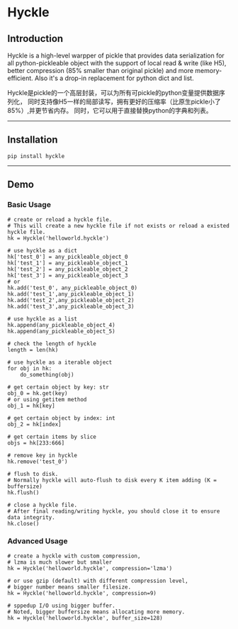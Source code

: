 # Hyckle

## Introduction

Hyckle is a high-level warpper of pickle that provides data serialization for 
all python-pickleable object with the support of local read & write (like H5), 
better compression (85% smaller than original pickle) 
and more memory-efficient. Also it's a drop-in replacement for python dict and list.

Hyckle是pickle的一个高层封装，可以为所有可pickle的python变量提供数据序列化，
同时支持像H5一样的局部读写，拥有更好的压缩率（比原生pickle小了85%）,并更节省内存。
同时，它可以用于直接替换python的字典和列表。

---

## Installation

    pip install hyckle

---
## Demo

### Basic Usage

    # create or reload a hyckle file. 
    # This will create a new hyckle file if not exists or reload a existed hyckle file.
    hk = Hyckle('helloworld.hyckle')
    
    # use hyckle as a dict
    hk['test_0'] = any_pickleable_object_0
    hk['test_1'] = any_pickleable_object_1
    hk['test_2'] = any_pickleable_object_2
    hk['test_3'] = any_pickleable_object_3
    # or
    hk.add('test_0', any_pickleable_object_0)
    hk.add('test_1',any_pickleable_object_1)
    hk.add('test_2',any_pickleable_object_2)
    hk.add('test_3',any_pickleable_object_3)
    
    # use hyckle as a list
    hk.append(any_pickleable_object_4)
    hk.append(any_pickleable_object_5)
    
    # check the length of hyckle
    length = len(hk)
    
    # use hyckle as a iterable object
    for obj in hk:
        do_something(obj)
    
    # get certain object by key: str
    obj_0 = hk.get(key)
    # or using getitem method
    obj_1 = hk[key]
    
    # get certain object by index: int
    obj_2 = hk[index]
    
    # get certain items by slice
    objs = hk[233:666]
    
    # remove key in hyckle
    hk.remove('test_0')
    
    # flush to disk. 
    # Normally hyckle will auto-flush to disk every K item adding (K = buffersize)
    hk.flush()
    
    # close a hyckle file. 
    # After final reading/writing hyckle, you should close it to ensure data integrity.
    hk.close()

### Advanced Usage

    # create a hyckle with custom compression,
    # lzma is much slower but smaller
    hk = Hyckle('helloworld.hyckle', compression='lzma')
    
    # or use gzip (default) with different compression level,
    # bigger number means smaller filesize.
    hk = Hyckle('helloworld.hyckle', compression=9)
    
    # sppedup I/O using bigger buffer.
    # Noted, bigger buffersize means allocating more memory.
    hk = Hyckle('helloworld.hyckle', buffer_size=128)

